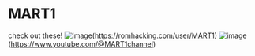 # MART1
check out these!
![image](https://github.com/user-attachments/assets/ad640ab2-7391-4eec-b1b6-d7ad1d26c855)(https://romhacking.com/user/MART1)
![image](https://github.com/user-attachments/assets/62264a5f-0b53-4941-aa1c-53fbd2fecd83)(https://www.youtube.com/@MART1channel)

